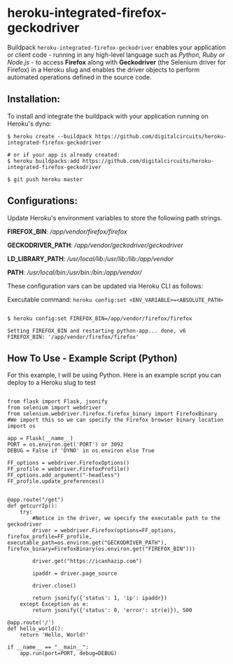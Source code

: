 # heroku-integrated-firefox-geckodriver



Buildpack `heroku-integrated-firefox-geckodriver` enables your application or client code - running in any high-level language such as *Python, Ruby or Node.js* - to access **Firefox** along with **Geckodriver** (the Selenium driver for Firefox) in a Heroku slug and enables the driver objects to perform automated operations defined in the source code.

Installation:
-----

To install and integrate the buildpack with your application running on Heroku's dyno:

```shell
$ heroku create --buildpack https://github.com/digitalcircuits/heroku-integrated-firefox-geckodriver

# or if your app is already created:
$ heroku buildpacks:add https://github.com/digitalcircuits/heroku-integrated-firefox-geckodriver

$ git push heroku master
```

Configurations:
-----

Update Heroku's environment variables to store the following path strings. 
                                
  
**FIREFOX_BIN**: */app/vendor/firefox/firefox*

**GECKODRIVER_PATH**: */app/vendor/geckodriver/geckodriver*

**LD_LIBRARY_PATH**: */usr/local/lib:/usr/lib:/lib:/app/vendor*

**PATH**: */usr/local/bin:/usr/bin:/bin:/app/vendor/*

                

These configuration vars can be updated via Heroku CLI as follows:

Executable command: `heroku config:set <ENV_VARIABLE>=<ABSOLUTE_PATH>`

```shell

$ heroku config:set FIREFOX_BIN=/app/vendor/firefox/firefox

Setting FIREFOX_BIN and restarting python-app... done, v6
FIREFOX_BIN: '/app/vendor/firefox/firefox'

```


How To Use - Example Script (Python)
---
For this example, I will be using Python. Here is an example script you can deploy to a Heroku slug to test

```

from flask import Flask, jsonify
from selenium import webdriver
from selenium.webdriver.firefox.firefox_binary import FirefoxBinary #We import this so we can specify the Firefox browser binary location
import os

app = Flask(__name__)
PORT = os.environ.get('PORT') or 3092
DEBUG = False if 'DYNO' in os.environ else True

FF_options = webdriver.FirefoxOptions()
FF_profile = webdriver.FirefoxProfile()
FF_options.add_argument("-headless")
FF_profile.update_preferences()


@app.route("/get")
def getcurrIp():
    try:
        #Notice in the driver, we specify the executable path to the geckodriver
        driver = webdriver.Firefox(options=FF_options, firefox_profile=FF_profile, executable_path=os.environ.get("GECKODRIVER_PATH"), firefox_binary=FirefoxBinary(os.environ.get("FIREFOX_BIN")))

        driver.get("https://icanhazip.com")

        ipaddr = driver.page_source

        driver.close()
        
        return jsonify({'status': 1, 'ip': ipaddr})
    except Exception as e:
        return jsonify({'status': 0, 'error': str(e)}), 500

@app.route('/')
def hello_world():
    return 'Hello, World!'

if __name__ == "__main__":
    app.run(port=PORT, debug=DEBUG)

```
